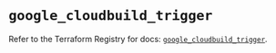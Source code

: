 # `google_cloudbuild_trigger`

Refer to the Terraform Registry for docs: [`google_cloudbuild_trigger`](https://registry.terraform.io/providers/hashicorp/google/5.12.0/docs/resources/cloudbuild_trigger).
